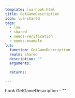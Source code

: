 ```yaml
---
template: lua-hook.html
title: GetGameDescription
icon: lua-shared
tags:
  - lua
  - shared
  - needs-verification
  - needs-example
lua:
  function: GetGameDescription
  realm: shared
  description: ""
  arguments:
  
  returns:
    
---
```


<div class="lua__search__keywords">
hook GetGameDescription &#x2013; ""
</div>
